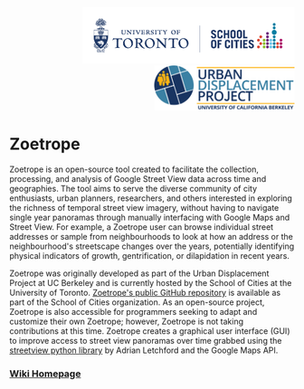 <p style="text-align: right; vertical-align: middle;">
<a href='https://schoolofcities.utoronto.ca/'><img src="home/static/home/UofT+SoC_RGB.png" height="100" /></a>
<a href='https://urbandisplacement.org/'><img src='home/static/home/UDP_Logo.png' height="80" /></a>
</p>

# Zoetrope

Zoetrope is an open-source tool created to facilitate the collection, processing, and analysis of Google Street View data across time and geographies. The tool aims to serve the diverse community of city enthusiasts, urban planners, researchers, and others interested in exploring the richness of temporal street view imagery, without having to navigate single year panoramas through manually interfacing with Google Maps and Street View. For example, a Zoetrope user can browse individual street addresses or sample from neighbourhoods to look at how an address or the neighbourhood's streetscape changes over the years, potentially identifying physical indicators of growth, gentrification, or dilapidation in recent years. 

Zoetrope was originally developed as part of the Urban Displacement Project at UC Berkeley and is currently hosted by the School of Cities at the University of Toronto. [Zoetrope's public GitHub repository](https://github.com/schoolofcities/zoetrope) is available as part of the School of Cities organization. As an open-source project, Zoetrope is also accessible for programmers seeking to adapt and customize their own Zoetrope; however, Zoetrope is not taking contributions at this time. Zoetrope creates a graphical user interface (GUI) to improve access to street view panoramas over time grabbed using the [streetview python library](https://github.com/robolyst/streetview) by Adrian Letchford and the Google Maps API. 

### [Wiki Homepage](https://github.com/schoolofcities/zoetrope/wiki)
